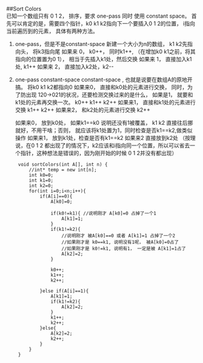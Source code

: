 ##Sort Colors    
已知一个数组只有  0 1 2， 排序，要求 one-pass 同时 使用 constant space。
首先可以肯定的是，需要四个指针，k0 k1 k2指向下一个要插入0 1 2的位置， i指向当前遍历到的元素， 具体有两种方法。
1. one-pass，但是不是constant-space
    新建一个大小为n的数组， k1 k2先指向头， 将k3指向尾
    如果来 0， k0++， 同时k1++, （在增加k0 k1之前，将其指向的位置置为0 1）， 相当于先插入k1处，然后交换
    如果来 1， 直接加入k1处, k1++
    如果来 2， 直接加入k2处，k2--
    
2. one-pass constant-space
    constant-space , 也就是说要在数组A的原地开搞。
    将k0 k1 k2都指向0
    如果来0， 直接和k0处的元素进行交换， 同时，为了防出现 120->021的状况，还要检测交换过来的是什么， 如果是1， 就要和k1处的元素再交换一次。 k0++ k1++ k2++
    如果来1， 直接和k1处的元素进行交换 k1++ k2++
    如果来2， 和k2处的元素进行交换 k2++
    
    如果来0， 放到k0处， 如果k1==k0 说明还没有1被覆盖， k1 k2 直接往后挪就好，不用干啥；否则， 就应该将k1处置为1，同时检查是否k1==k2,做类似操作
    如果来1， 放到k1处，检查是否有k1==k2
    如果来2 直接放到k2处 （按理说，在0 1 2 都出现了的情况下，k2应该和i指向同一个位置，所以可以省去一个指针，这种想法是错误的，因为刚开始的时候 0 1 2并没有都出现）
    
        void sortColors(int A[], int n) {
            //int* temp = new int[n];
            int k0=0;
            int k1=0;
            int k2=0;
            for(int i=0;i<n;i++){
                if(A[i]==0){
                    A[k0]=0;
                    
                    if(k0!=k1){ //说明刚才 A[k0]=0 占掉了一个1
                        A[k1]=1;
                    }
                    if(k1!=k2){ 
                        //说明刚才 被A[k0]==0 或者 A[k1]=1 占掉了一个2
                        //如果刚才是 k0==k1, 说明没有1呢， 被A[k0]=0占了
                        //如果刚才是 k0!=k1, 说明有1， 一定是被 A[k1]=1占了
                        A[k2]=2;
                    }
                    
                    k0++;
                    k1++;
                    k2++;
                    
                }else if(A[i]==1){
                    A[k1]=1;
                    if(k1!=k2){
                        A[k2]=2;
                    }
                    k1++;
                    k2++;
                }else{
                    A[k2]=2;
                    k2++;
                }
            }
        }


